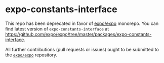 # expo-constants-interface

This repo has been deprecated in favor of [expo/expo](https://github.com/expo/expo) monorepo. You can find latest version of `expo-constants-interface` at https://github.com/expo/expo/tree/master/packages/expo-constants-interface.

All further contributions (pull requests or issues) ought to be submitted to the [`expo/expo`](https://github.com/expo/expo) repository.
